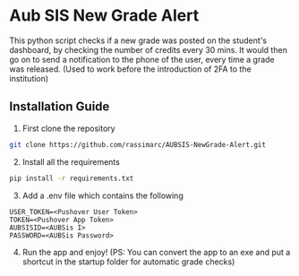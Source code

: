 # Aub SIS New Grade Alert
This python script checks if a new grade was posted on the student's dashboard, by checking the number of credits every 30 mins.
It would then go on to send a notification to the phone of the user, every time a grade was released.
(Used to work before the introduction of 2FA to the institution)

## Installation Guide
1. First clone the repository
```bash
git clone https://github.com/rassimarc/AUBSIS-NewGrade-Alert.git
```

2. Install all the requirements
```bash
pip install -r requirements.txt
```

3. Add a .env file which contains the following
```env
USER_TOKEN=<Pushover User Token>
TOKEN=<Pushover App Token>
AUBSISID=<AUBSis I>
PASSWORD=<AUBSis Password>
```

4. Run the app and enjoy! (PS: You can convert the app to an exe and put a shortcut in the startup folder for automatic grade checks)